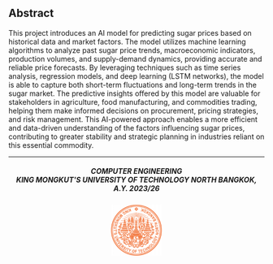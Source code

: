 ## Abstract
This project introduces an AI model for predicting sugar prices based on historical data and market factors. The model utilizes machine learning algorithms to analyze past sugar price trends, macroeconomic indicators, production volumes, and supply-demand dynamics, providing accurate and reliable price forecasts. By leveraging techniques such as time series analysis, regression models, and deep learning (LSTM networks), the model is able to capture both short-term fluctuations and long-term trends in the sugar market. The predictive insights offered by this model are valuable for stakeholders in agriculture, food manufacturing, and commodities trading, helping them make informed decisions on procurement, pricing strategies, and risk management. This AI-powered approach enables a more efficient and data-driven understanding of the factors influencing sugar prices, contributing to greater stability and strategic planning in industries reliant on this essential commodity.

***
<h5 align="center">COMPUTER ENGINEERING<br>KING MONGKUT'S UNIVERSITY OF TECHNOLOGY NORTH BANGKOK, A.Y. 2023/26</h5>
<p align="center">
  <img width="100" height="100" src="https://github.com/Cutecatdoingcutething/binary_calculator/blob/main/nothing/LOGO-KMUTNB.png">
</p>
